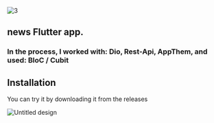 ![3](https://github.com/omar546/PressPulse/assets/71936776/4d56663b-64f8-433c-b88d-d322caa93d16)
## news Flutter app.
### In the process, I worked with: Dio, Rest-Api, AppThem, and used: BloC / Cubit

## Installation

You can try it by downloading it from the releases

![Untitled design](https://github.com/omar546/PressPulse/assets/71936776/fa7df252-0423-4835-9341-abf8ed8e61ef)
